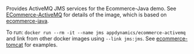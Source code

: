 Provides ActiveMQ JMS services for the Ecommerce-Java demo.  See [ECommerce-ActiveMQ](https://github.com/Appdynamics/ECommerce-Docker/tree/master/ECommerce-ActiveMQ) for details of the image, which is based on [ecommerce-java](https://registry.hub.docker.com/u/appdynamics/ecommerce-java/).

To run: `docker run --rm -it --name jms appdynamics/ecommerce-activemq` and link from other docker images using `--link jms:jms`.  See [ecommerce-tomcat](https://registry.hub.docker.com/u/appdynamics/ecommerce-tomcat/) for examples.
